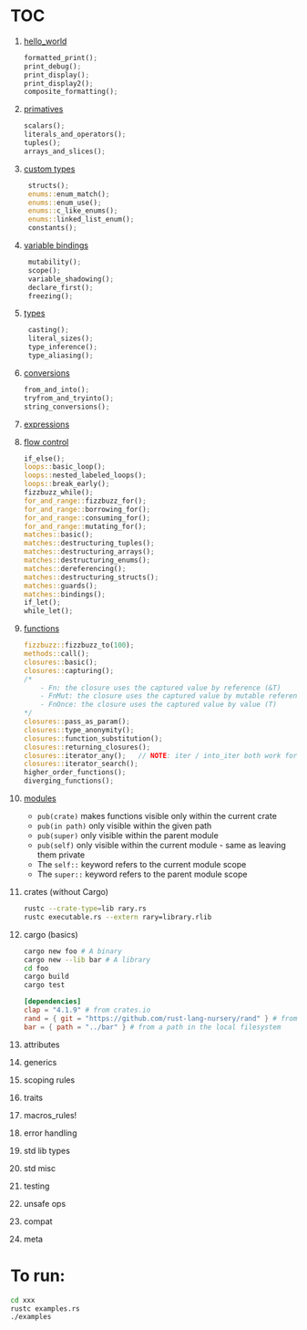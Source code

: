 # TOC
1. [hello_world](hello_world/examples.rs)
    ```rust
    formatted_print();
    print_debug();
    print_display();
    print_display2();
    composite_formatting();
    ```
2. [primatives](primatives/examples.rs)
    ```rust
    scalars();
    literals_and_operators();
    tuples();
    arrays_and_slices();
    ```

3. [custom types](custom_types/examples.rs)
   ```rust
    structs();
    enums::enum_match();
    enums::enum_use();
    enums::c_like_enums();
    enums::linked_list_enum();
    constants();
   ```
4. [variable bindings](variable_bindings/examples.rs)
   ```rust
    mutability();
    scope();
    variable_shadowing();
    declare_first();
    freezing();
   ```
5. [types](types/examples.rs)
   ```rust
    casting();
    literal_sizes();
    type_inference();
    type_aliasing();
   ```
6. [conversions](conversions/examples.rs)
    ```rust
    from_and_into();
    tryfrom_and_tryinto();
    string_conversions();
    ```
7. [expressions](expressions/examples.rs)
8. [flow control](flow_control/examples.rs)
    ```rust
    if_else();
    loops::basic_loop();
    loops::nested_labeled_loops();
    loops::break_early();
    fizzbuzz_while();
    for_and_range::fizzbuzz_for();
    for_and_range::borrowing_for();
    for_and_range::consuming_for();
    for_and_range::mutating_for();
    matches::basic();
    matches::destructuring_tuples();
    matches::destructuring_arrays();
    matches::destructuring_enums();
    matches::dereferencing();
    matches::destructuring_structs();
    matches::guards();
    matches::bindings();
    if_let();
    while_let();
    ```
9.  [functions](functions/examples.rs)
    ```rust
    fizzbuzz::fizzbuzz_to(100);
    methods::call();
    closures::basic();
    closures::capturing();
    /*
        - Fn: the closure uses the captured value by reference (&T)
        - FnMut: the closure uses the captured value by mutable reference (&mut T)
        - FnOnce: the closure uses the captured value by value (T)
    */
    closures::pass_as_param();
    closures::type_anonymity();
    closures::function_substitution();
    closures::returning_closures();
    closures::iterator_any();   // NOTE: iter / into_iter both work for Vec<T>, but only iter worked for Array
    closures::iterator_search();
    higher_order_functions();
    diverging_functions();
    ```
10. [modules](modules/examples.rs)
    - `pub(crate)` makes functions visible only within the current crate
    - `pub(in path)`  only visible within the given path
    - `pub(super)` only visible within the parent module
    - `pub(self)` only visible within the current module - same as leaving them private
    - The `self::` keyword refers to the current module scope
    - The `super::` keyword refers to the parent module scope
11. crates (without Cargo)
    ```bash
    rustc --crate-type=lib rary.rs
    rustc executable.rs --extern rary=library.rlib
    ```
12. cargo (basics)
    ```bash
    cargo new foo # A binary
    cargo new --lib bar # A library
    cd foo
    cargo build 
    cargo test
    ```
    ```toml
    [dependencies]
    clap = "4.1.9" # from crates.io
    rand = { git = "https://github.com/rust-lang-nursery/rand" } # from online repo
    bar = { path = "../bar" } # from a path in the local filesystem
    ```
13. attributes

14. generics
15. scoping rules
16. traits
17. macros_rules!
18. error handling
19. std lib types
20. std misc
21. testing
22. unsafe ops
23. compat
24. meta

# To run:
```bash
cd xxx
rustc examples.rs
./examples
```
